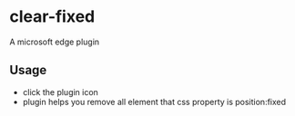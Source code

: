 # clear-fixed
A microsoft edge plugin

## Usage
* click the plugin icon
* plugin helps you remove all element that css property is position:fixed

